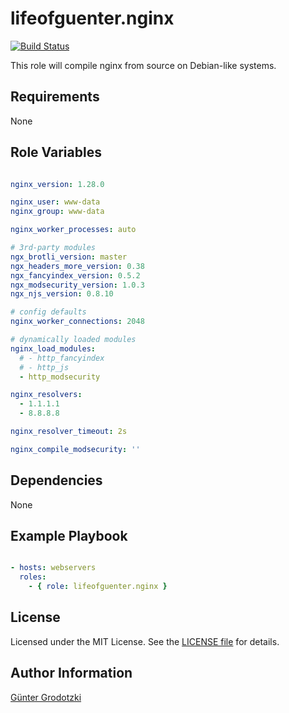 # lifeofguenter.nginx

[![Build Status](https://travis-ci.com/lifeofguenter/ansible-role-nginx.svg?branch=main)](https://travis-ci.com/lifeofguenter/ansible-role-nginx)

This role will compile nginx from source on Debian-like systems.

## Requirements

None

## Role Variables

```yaml

nginx_version: 1.28.0

nginx_user: www-data
nginx_group: www-data

nginx_worker_processes: auto

# 3rd-party modules
ngx_brotli_version: master
ngx_headers_more_version: 0.38
ngx_fancyindex_version: 0.5.2
ngx_modsecurity_version: 1.0.3
ngx_njs_version: 0.8.10

# config defaults
nginx_worker_connections: 2048

# dynamically loaded modules
nginx_load_modules:
  # - http_fancyindex
  # - http_js
  - http_modsecurity

nginx_resolvers:
  - 1.1.1.1
  - 8.8.8.8

nginx_resolver_timeout: 2s

nginx_compile_modsecurity: ''

```

## Dependencies

None

## Example Playbook

```yaml

- hosts: webservers
  roles:
    - { role: lifeofguenter.nginx }
```

## License

Licensed under the MIT License. See the [LICENSE file](LICENSE) for details.

## Author Information

[Günter Grodotzki](https://www.lifeofguenter.de)
